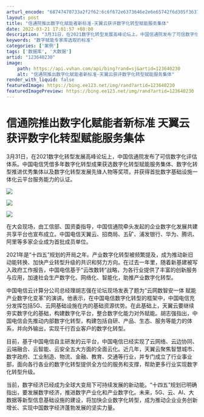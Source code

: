 ```yaml
---
arturl_encode: "68747470733a2f2f62:6c6f672e6373646e2e6e65742f6d305f36373235353036352f:61727469636c652f64657461696c732f313233363430323330"
layout: post
title: "信通院推出数字化赋能者新标准-天翼云获评数字化转型赋能服务集体"
date: 2022-03-21 17:01:57 +08:00
description: "3月31日，在2021数字化转型发展高峰论坛上，中国信通院发布了可信数字化评估体系。中国电信凭借多年"
keywords: "数字赋能专家库选取的标准"
categories: ['案例']
tags: ['数据库', '大数据']
artid: "123640230"
image:
    path: https://api.vvhan.com/api/bing?rand=sj&artid=123640230
    alt: "信通院推出数字化赋能者新标准-天翼云获评数字化转型赋能服务集体"
render_with_liquid: false
featuredImage: https://bing.ee123.net/img/rand?artid=123640230
featuredImagePreview: https://bing.ee123.net/img/rand?artid=123640230
---
```


# 信通院推出数字化赋能者新标准 天翼云获评数字化转型赋能服务集体

3月31日，在2021数字化转型发展高峰论坛上，中国信通院发布了可信数字化评估体系。中国电信凭借多年数字化转型成果获选数字化转型赋能服务集体、数字化转型推进优秀集体以及数字化转型发展先锋人物等奖项，并获得首批数字基础设施一体化云平台服务能力的认证。

![](https://i-blog.csdnimg.cn/blog_migrate/9b22a06474ec5a7b7c9533c991c87e85.png)

![](https://i-blog.csdnimg.cn/blog_migrate/db9ba946ce5b0247dfaacb8213a79d4b.png)

![](https://i-blog.csdnimg.cn/blog_migrate/98314cf5da569430d320ae259ad52818.png)

在大会现场，由工信部、国资委指导，中国信通院牵头发起的企业数字化发展共建共享平台也宣布成立。中国电信天翼云、招商局、五矿、浦发银行、华为、腾讯、阿里等多家企业成为首批成员单位。

2021年是“十四五”规划的开局之年。产业数字化转型被频繁提及，成为推动新旧动能转换、加快产业转型升级的共识和努力方向。在过去一年里，随着新基建被写入政府工作报告，中国电信基于“云改数转”战略，为各行业提供了丰富的创新服务与应用，加速社会生产数字化、网络化、智能化，助推产业数字化转型。

中国电信云计算分公司总经理胡志强在论坛现场发表了题为“云网数智安一体 赋能产业数字化变革”的演讲。他表示，在中国电信数字化转型的框架中，中国电信充分发挥包括5G、云网基础设施在内的基础资源优势。在此基础上，天翼云要继续夯实数字化的基础，构建数字化平台，整合数字化能力对外赋能。胡志强指出，中国电信会先推动内部数字化转型，构建包括自研、产品、生态、服务等能力的体系，并向外输出，实现千行百业客户的数字化转型。

目前，基于中国电信自主研发的云平台，中国电信已经实现了云网络、云边协同、云端融合、云智能、云安全五大方面的全面云化。近几年，天翼云聚焦智慧城市、数字政府、工业制造、物流、金融、教育、交通等行业，并专门成立了行业事业部，面向各行各业的数字化转型提供全方位的服务和支撑，帮助更多行业实现数字化转型升级。

当前，数字经济已经成为全球大变局下可持续发展的新动能。“十四五”规划已明确指出，要发展数字经济，推进数字产业化和产业数字化。未来，5G、云、AI、大数据等新型信息基础设施的建设，将加快企业数字化转型，成为推动企业业务创新增长、实现中国数字经济蓬勃发展的坚实力量。